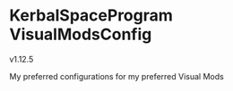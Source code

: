 # KerbalSpaceProgram VisualModsConfig
v1.12.5

My preferred configurations for my preferred Visual Mods
